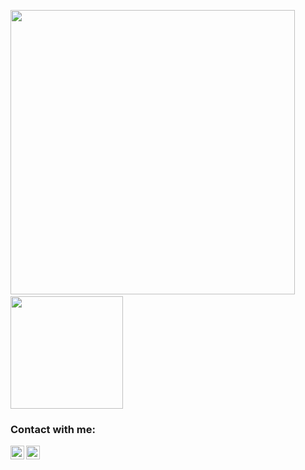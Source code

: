<img src="https://github-readme-stats.vercel.app/api?username=deryatas&show_icons=true&theme=radical" width="455">&nbsp;&nbsp;&nbsp;<img src="https://github-readme-stats.vercel.app/api/top-langs/?username=deryatas&layout=compact&show_icons=true&theme=radical" height="180">

### Contact with me:


[<img align="left" alt="LinkedIn" width="22px" src="https://www.iconfinder.com/icons/5296501/download/svg/512" />][linkedin]
[<img align="left" alt="Email" width="22px" src="https://www.iconfinder.com/icons/4202011/download/svg/512" />][email]

[linkedin]: https://www.linkedin.com/in/derya-ta%C5%9F-1092a820a/
[email]: dderya.ttas.17@hotmail.com

